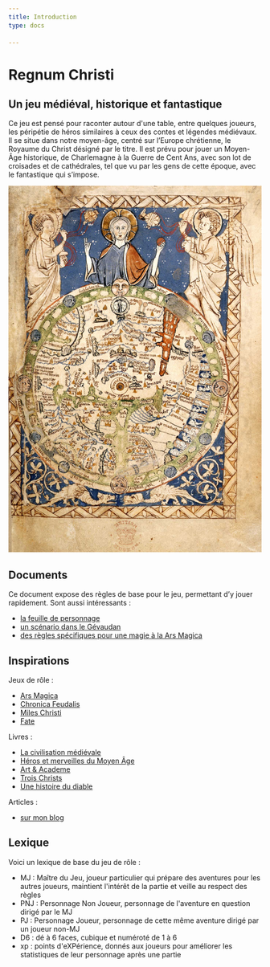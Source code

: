 ```yaml
---
title: Introduction
type: docs

---
```

# Regnum Christi

## Un jeu médiéval, historique et fantastique

Ce jeu est pensé pour raconter autour d'une table, entre quelques joueurs, les péripétie de héros similaires à ceux des contes et légendes médiévaux. Il se situe dans notre moyen-âge, centré sur l’Europe chrétienne, le Royaume du Christ désigné par le titre. Il est prévu pour jouer un Moyen-Âge historique, de Charlemagne à la Guerre de Cent Ans, avec son lot de croisades et de cathédrales, tel que vu par les gens de cette époque, avec le fantastique qui s’impose.

![Salter map](mappsalter-l.jpg)

## Documents

Ce document expose des règles de base pour le jeu, permettant d’y jouer rapidement. Sont aussi intéressants :

* [la feuille de personnage](https://docs.google.com/open?id=0B_CckUs46aGSblF2MHJpa2wtWWs)
* [un scénario dans le Gévaudan](https://docs.google.com/document/d/1XOmPMwdPxh93i9Uz1DimVHcO7uSmLE7K1iXmLJl5cDQ/edit)
* [des règles spécifiques pour une magie à la Ars Magica](https://docs.google.com/document/d/1pjVxyvy__cFvFnE9OhD3-8urwcsCebpbVmJ7FZp5kjg/edit)

## Inspirations

Jeux de rôle :

- [Ars Magica](http://www.atlas-games.com/arm5/)
- [Chronica Feudalis](http://chronicafeudalis.com/)
- [Miles Christi](http://www.legrog.org/jeux/miles-christi)
- [Fate](https://fate-srd.fr/wikifate/fatecore/start)

Livres :

- [La civilisation médiévale](http://imrryran.wordpress.com/2011/01/14/la-civilisation-medievale-de-jacques-le-goff/)
- [Héros et merveilles du Moyen Âge](http://imrryran.wordpress.com/2011/01/12/heros-et-merveilles-du-moyen-age-de-jacques-le-goff/)
- [Art &amp; Academe](http://imrryran.wordpress.com/2010/12/30/art-academe/)
- [Trois Christs](http://imrryran.wordpress.com/2011/10/02/trois-christs-de-valerie-mangin-denis-bajram-et-fabrice-neaud/)
- [Une histoire du diable](http://imrryran.wordpress.com/2011/06/21/une-histoire-du-diable-de-robert-muchembled/)

Articles :

- [sur mon blog](http://imrryran.wordpress.com/category/jeu-de-role/regnum-christi/)


## Lexique

Voici un lexique de base du jeu de rôle :

* MJ : Maître du Jeu, joueur particulier qui prépare des aventures pour les autres joueurs, maintient l'intérêt de la partie et veille au respect des règles
* PNJ : Personnage Non Joueur, personnage de l'aventure en question dirigé par le MJ
* PJ : Personnage Joueur, personnage de cette même aventure dirigé par un joueur non-MJ
* D6 : dé à 6 faces, cubique et numéroté de 1 à 6
* xp : points d'eXPérience, donnés aux joueurs pour améliorer les statistiques de leur personnage après une partie
